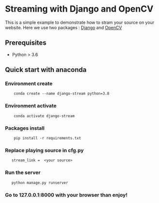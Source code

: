 <h1> Streaming with Django and OpenCV </h1>

This is a simple example to demonstrate how to stram your source on your website.
Here we use two packages : [Django](https://www.djangoproject.com/) and [OpenCV](https://opencv.org/)


## Prerequisites 
- Python > 3.6

## Quick start with anaconda 

### Environment create
```
    conda create --name django-stream python=3.8
```

### Environment activate
```
    conda activate django-stream
```

### Packages install
```
    pip install -r requirements.txt
```

### Replace playing source in cfg.py
```
   stream_link =  <your source>
```

### Run the server
```
   python manage.py runserver
```

### Go to 127.0.0.1:8000 with your browser than enjoy!


   
